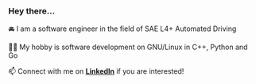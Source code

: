 ### Hey there...

🚘 I am a software engineer in the field of SAE L4+ Automated Driving

👨‍💻 My hobby is software development on GNU/Linux in C++, Python and Go

📫 Connect with me on [**LinkedIn**](https://www.linkedin.com/in/agzk) if you are interested!
